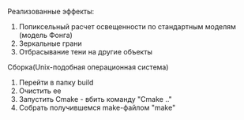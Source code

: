 Реализованные эффекты:
1) Попиксельный расчет освещенности по стандартным моделям (модель Фонга)
2) Зеркальные грани
3) Отбрасывание тени на другие объекты

Сборка(Unix-подобная операционная система)
1) Перейти в папку build
2) Очистить ее
3) Запустить Cmake - вбить команду "Cmake .."
4) Собрать получившемся make-файлом "make"
